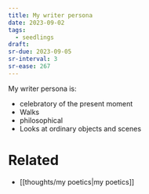 ```yaml
---
title: My writer persona
date: 2023-09-02
tags:
  - seedlings
draft:
sr-due: 2023-09-05
sr-interval: 3
sr-ease: 267
---
```

My writer persona is:
- celebratory of the present moment
- Walks
- philosophical
- Looks at ordinary objects and scenes

# Related
- [[thoughts/my poetics|my poetics]]